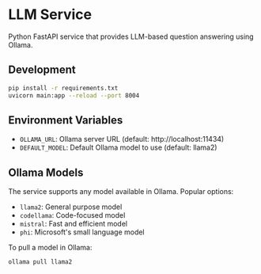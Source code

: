 # LLM Service

Python FastAPI service that provides LLM-based question answering using Ollama.

## Development

```bash
pip install -r requirements.txt
uvicorn main:app --reload --port 8004
```

## Environment Variables

- `OLLAMA_URL`: Ollama server URL (default: http://localhost:11434)
- `DEFAULT_MODEL`: Default Ollama model to use (default: llama2)

## Ollama Models

The service supports any model available in Ollama. Popular options:
- `llama2`: General purpose model
- `codellama`: Code-focused model
- `mistral`: Fast and efficient model
- `phi`: Microsoft's small language model

To pull a model in Ollama:
```bash
ollama pull llama2
```